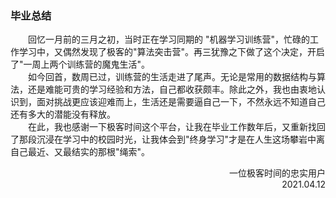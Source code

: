 ### 毕业总结

&emsp;&emsp;回忆一月前的三月之初，当时正在学习同期的
"机器学习训练营"，忙碌的工作学习中，又偶然发现了极客的"算法突击营"。再三犹豫之下做了这个决定，开启了"一周上两个训练营的魔鬼生活"。<br>
&emsp;&emsp;如今回首，数周已过，训练营的生活走进了尾声。无论是常用的数据结构与算法，还是难能可贵的学习经验和方法，自己都收获颇丰。除此之外，我也由衷地认识到，面对挑战更应该迎难而上，生活还是需要逼自己一下，不然永远不知道自己还有多大的潜能没有释放。<br>
&emsp;&emsp;在此，我也感谢一下极客时间这个平台，让我在毕业工作数年后，又重新找回了那段沉浸在学习中的校园时光，让我体会到"终身学习"才是在人生这场攀岩中离自己最近、又最结实的那根"绳索"。

<div align="right">一位极客时间的忠实用户</div> 
<div align="right">2021.04.12</div>